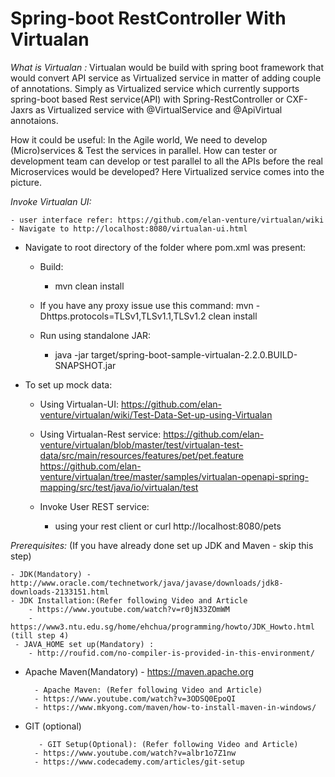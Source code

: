 Spring-boot RestController With Virtualan
==========================================


*What is Virtualan :*
Virtualan would be build with spring boot framework that would convert API service as Virtualized service in matter of adding couple of annotations. Simply as Virtualized service which currently supports spring-boot based Rest service(API) with Spring-RestController or CXF-Jaxrs as Virtualized service with @VirtualService and @ApiVirtual annotaions.

How it could be useful: In the Agile world, We need to develop (Micro)services & Test the services in parallel. How can tester or development team can develop or test parallel to all the APIs before the real Microservices would be developed? Here Virtualized service comes into the picture.


*Invoke Virtualan UI:* 
	
	- user interface refer: https://github.com/elan-venture/virtualan/wiki 	
	- Navigate to http://localhost:8080/virtualan-ui.html 
	

- Navigate to root directory of the folder where pom.xml was present:

	- Build:
      - mvn clean install  
	 
	 - If you have any proxy issue use this command:  mvn 		-Dhttps.protocols=TLSv1,TLSv1.1,TLSv1.2 clean install 
                  
	- Run using standalone JAR:
		
		- java -jar target/spring-boot-sample-virtualan-2.2.0.BUILD-SNAPSHOT.jar 

- To set up mock data:

	- Using Virtualan-UI:
	https://github.com/elan-venture/virtualan/wiki/Test-Data-Set-up-using-Virtualan
 
	- Using Virtualan-Rest service:
	https://github.com/elan-venture/virtualan/blob/master/test/virtualan-test-data/src/main/resources/features/pet/pet.feature
	  	https://github.com/elan-venture/virtualan/tree/master/samples/virtualan-openapi-spring-mapping/src/test/java/io/virtualan/test


	- Invoke User REST service:  
		- using your rest client or curl http://localhost:8080/pets

	
*Prerequisites:* (If you have already done set up JDK and Maven - skip this step)
	
	- JDK(Mandatory) -  	http://www.oracle.com/technetwork/java/javase/downloads/jdk8-downloads-2133151.html
    - JDK Installation:(Refer following Video and Article
    	- https://www.youtube.com/watch?v=r0jN33ZOmWM 
		- https://www3.ntu.edu.sg/home/ehchua/programming/howto/JDK_Howto.html (till step 4)
     - JAVA_HOME set up(Mandatory) :
     	- http://roufid.com/no-compiler-is-provided-in-this-environment/

- Apache Maven(Mandatory)  - https://maven.apache.org

	    - Apache Maven: (Refer following Video and Article)
     	- https://www.youtube.com/watch?v=3ODSQ0EpoQI
		- https://www.mkyong.com/maven/how-to-install-maven-in-windows/
- GIT (optional)

    	 - GIT Setup(Optional): (Refer following Video and Article)
     	- https://www.youtube.com/watch?v=albr1o7Z1nw
		- https://www.codecademy.com/articles/git-setup
  